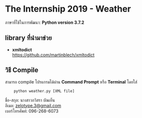 # The Internship 2019 - Weather


ภาษาที่ใช้ในการพัฒนา: **Python version 3.7.2**<br>

## library ที่นำมาช่วย
* **xmltodict** <br>
https://github.com/martinblech/xmltodict<br>


## วิธี Compile
สามารถ compile โปรแกรมได้ผ่าน **Command Prompt** หรือ **Terminal** โดยใส่
```
    python weather.py [XML file]
```
ชื่อ-สกุล: นางสาวกวิสรา  บัณเย็น<br>
อีเมล: zelotype.3@gmail.com<br>
เบอร์โทรศัพท์: 096-268-6073